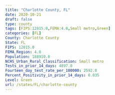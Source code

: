 ```yaml
---
title: "Charlotte County, FL"
date: 2020-10-21
draft: false
type: county
tags: [FIPS:12015.0,FEMA:4.0,Small metro,Green]
categories: [FL]
County: Charlotte County
State: FL
FIPS: 12015.0
FEMA_Region: 4.0
Population: 188910.0
NCHS_Urban_Rural_Classification: Small metro
Tests_in_prior_14_days: 4897.0
Fourteen_day_test_rate_per_100000: 2592.0
Percent_Positivity_in_prior_14_days: 0.035
Level: Green
url: /states/FL/charlotte-county
---
```



